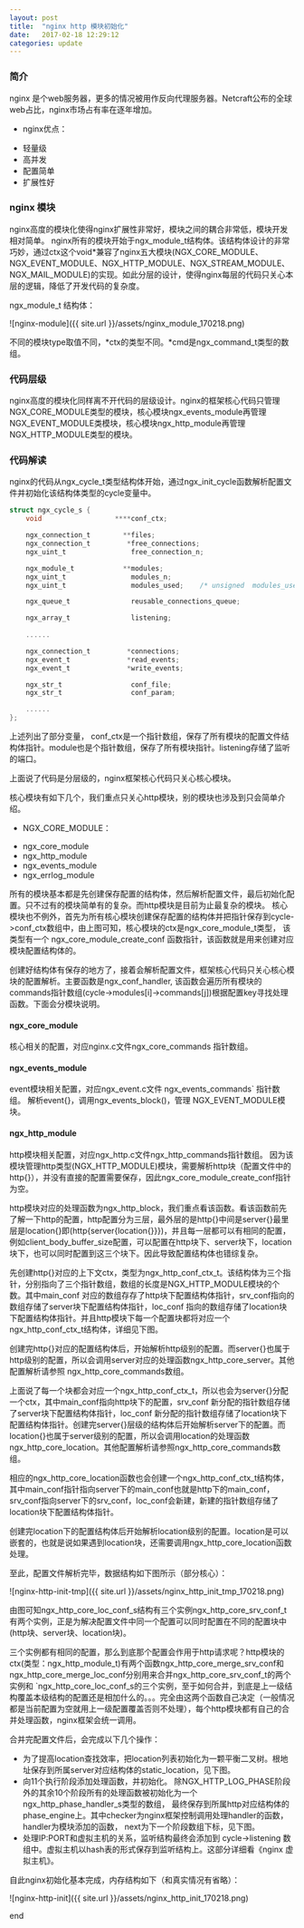 ```yaml
---
layout: post
title:  "nginx http 模块初始化"
date:   2017-02-18 12:29:12
categories: update
---
```


### 简介
nginx 是个web服务器，更多的情况被用作反向代理服务器。Netcraft公布的全球web占比，nginx市场占有率在逐年增加。

+ nginx优点：
 - 轻量级
 - 高并发
 - 配置简单
 - 扩展性好

### nginx 模块

nginx高度的模块化使得nginx扩展性非常好，模块之间的耦合非常低，模块开发相对简单。
nginx所有的模块开始于ngx\_module\_t结构体。该结构体设计的非常巧妙，通过ctx这个void*兼容了nginx五大模块(NGX\_CORE\_MODULE、NGX\_EVENT\_MODULE、NGX\_HTTP\_MODULE、NGX\_STREAM\_MODULE、NGX\_MAIL\_MODULE)的实现。如此分层的设计，使得nginx每层的代码只关心本层的逻辑，降低了开发代码的复杂度。

ngx\_module\_t 结构体：

![nginx-module]({{ site.url }}/assets/nginx_module_170218.png)

不同的模块type取值不同，*ctx的类型不同。*cmd是ngx\_command\_t类型的数组。



### 代码层级

nginx高度的模块化同样离不开代码的层级设计。nginx的框架核心代码只管理NGX\_CORE\_MODULE类型的模块，核心模块ngx\_events\_module再管理NGX\_EVENT\_MODULE类模块，核心模块ngx\_http\_module再管理NGX\_HTTP\_MODULE类型的模块。



### 代码解读

nginx的代码从ngx\_cycle\_t类型结构体开始，通过ngx\_init\_cycle函数解析配置文件并初始化该结构体类型的cycle变量中。

```c
struct ngx_cycle_s {
    void                  ****conf_ctx;

    ngx_connection_t        **files;
    ngx_connection_t         *free_connections;
    ngx_uint_t                free_connection_n;

    ngx_module_t            **modules;
    ngx_uint_t                modules_n;
    ngx_uint_t                modules_used;    /* unsigned  modules_used:1; */

    ngx_queue_t               reusable_connections_queue;

    ngx_array_t               listening;
    
    ......

    ngx_connection_t         *connections;
    ngx_event_t              *read_events;
    ngx_event_t              *write_events;

    ngx_str_t                 conf_file;
    ngx_str_t                 conf_param;

    ......
};

```


上述列出了部分变量， conf_ctx是一个指针数组，保存了所有模块的配置文件结构体指针。module也是个指针数组，保存了所有模块指针。listening存储了监听的端口。


上面说了代码是分层级的，nginx框架核心代码只关心核心模块。

核心模块有如下几个，我们重点只关心http模块，别的模块也涉及到只会简单介绍。

+ NGX\_CORE\_MODULE：
 - ngx\_core\_module
 - ngx\_http\_module
 - ngx\_events\_module
 - ngx\_errlog\_module

所有的模块基本都是先创建保存配置的结构体，然后解析配置文件，最后初始化配置。只不过有的模块简单有的复杂。而http模块是目前为止最复杂的模块。
核心模块也不例外，首先为所有核心模块创建保存配置的结构体并把指针保存到cycle->conf_ctx数组中，由上图可知，核心模块的ctx是ngx_core_module_t类型，
该类型有一个 ngx_core_module_create_conf 函数指针，该函数就是用来创建对应模块配置结构体的。

创建好结构体有保存的地方了，接着会解析配置文件，框架核心代码只关心核心模块的配置解析。主要函数是ngx_conf_handler,
该函数会遍历所有模块的commands指针数组(cycle->modules[i]->commands[j])根据配置key寻找处理函数。下面会分模块说明。


#### ngx\_core\_module

核心相关的配置，对应nginx.c文件ngx\_core\_commands 指针数组。

#### ngx\_events\_module

event模块相关配置，对应ngx\_event.c文件 ngx\_events\_commands` 指针数组。
解析event{}，调用ngx\_events\_block()，管理 NGX\_EVENT\_MODULE模块。

#### ngx\_http\_module

http模块相关配置，对应ngx\_http.c文件ngx\_http\_commands指针数组。
因为该模块管理http类型(NGX\_HTTP\_MODULE)模块，需要解析http块（配置文件中的http{}），并没有直接的配置需要保存，因此ngx\_core\_module\_create\_conf指针为空。

http模块对应的处理函数为ngx\_http\_block，我们重点看该函数。看该函数前先了解一下http的配置，http配置分为三层，最外层的是http{}中间是server{}最里层是location{}即(http{server{location{}}})，并且每一层都可以有相同的配置，例如client\_body\_buffer\_size配置，可以配置在http块下、server块下，location块下，也可以同时配置到这三个块下。因此导致配置结构体也错综复杂。

先创建http{}对应的上下文ctx，类型为ngx\_http\_conf\_ctx\_t。该结构体为三个指针，分别指向了三个指针数组，数组的长度是NGX\_HTTP\_MODULE模块的个数。其中main\_conf 对应的数组存存了http块下配置结构体指针，srv\_conf指向的数组存储了server块下配置结构体指针，loc\_conf 指向的数组存储了location块下配置结构体指针。并且http模块下每一个配置块都将对应一个ngx\_http\_conf\_ctx\_t结构体，详细见下图。

创建完http{}对应的配置结构体后，开始解析http级别的配置。而server{}也属于http级别的配置，所以会调用server对应的处理函数ngx\_http\_core\_server。其他配置解析请参照 ngx\_http\_core\_commands数组。

上面说了每一个块都会对应一个ngx\_http\_conf\_ctx\_t，所以也会为server{}分配一个ctx，其中main\_conf指向http块下的配置，srv\_conf 新分配的指针数组存储了server块下配置结构体指针，loc\_conf 新分配的指针数组存储了location块下配置结构体指针。创建完server{}层级的结构体后开始解析server下的配置。而location{}也属于server级别的配置，所以会调用location的处理函数 ngx\_http\_core\_location。其他配置解析请参照ngx\_http\_core\_commands数组。

相应的ngx_http\_core\_location函数也会创建一个ngx\_http\_conf\_ctx\_t结构体，其中main\_conf指针指向server下的main\_conf也就是http下的main\_conf，srv\_conf指向server下的srv\_conf，loc\_conf会新建，新建的指针数组存储了location块下配置结构体指针。

创建完location下的配置结构体后开始解析location级别的配置。location是可以嵌套的，也就是说如果遇到location块，还需要调用ngx\_http\_core\_location函数处理。

至此，配置文件解析完毕，数据结构如下图所示（部分核心）：


![nginx-http-init-tmp]({{ site.url }}/assets/nginx_http_init_tmp_170218.png)


由图可知ngx\_http\_core\_loc\_conf\_s结构有三个实例ngx\_http\_core\_srv\_conf\_t有两个实例，正是为解决配置文件中同一个配置可以同时配置在不同的配置块中(http块、server块、location块)。

三个实例都有相同的配置，那么到底那个配置会作用于http请求呢？http模块的ctx(类型：ngx\_http\_module\_t)有两个函数ngx\_http\_core\_merge\_srv\_conf和ngx\_http\_core\_merge\_loc\_conf分别用来合并ngx\_http\_core\_srv\_conf\_t的两个实例和 `ngx\_http\_core\_loc\_conf\_s的三个实例，至于如何合并，到底是上一级结构覆盖本级结构的配置还是相加什么的。。。完全由这两个函数自己决定（一般情况都是当前配置为空就用上一级配置覆盖否则不处理），每个http模块都有自己的合并处理函数，nginx框架会统一调用。

合并完配置文件后，会完成以下几个操作：

- 为了提高location查找效率，把location列表初始化为一颗平衡二叉树。根地址保存到所属server对应结构体的static\_location，见下图。
- 向11个执行阶段添加处理函数，并初始化。
除NGX\_HTTP\_LOG\_PHASE阶段外的其余10个阶段所有的处理函数被初始化为一个 ngx\_http\_phase\_handler\_s类型的数组，
最终保存到所属http对应结构体的 phase\_engine上。其中checker为nginx框架控制调用处理handler的函数，handler为模块添加的函数，
next为下一个阶段数组下标，见下图。
- 处理IP:PORT和虚拟主机的关系，监听结构最终会添加到 cycle->listening 数组中。虚拟主机以hash表的形式保存到监听结构上。这部分详细看《nginx 虚拟主机》。

自此nginx初始化基本完成，内存结构如下（和真实情况有省略）：

![nginx-http-init]({{ site.url }}/assets/nginx_http_init_170218.png)

end
